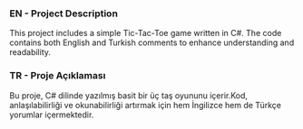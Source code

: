 ### EN - Project Description 
This project includes a simple Tic-Tac-Toe game written in C#. The code contains both English and Turkish comments to enhance understanding and readability.  

### TR - Proje Açıklaması
Bu proje, C# dilinde yazılmış basit bir üç taş oyununu içerir.Kod, anlaşılabilirliği ve okunabilirliği artırmak için hem İngilizce hem de Türkçe yorumlar içermektedir.  

